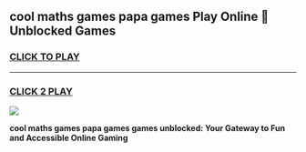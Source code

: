 
## cool maths games papa games Play Online 👋 Unblocked Games
<h3>
<a href="https://news.freeplayer.one?title=cool_maths_games_papa_games&ref=17CMG">CLICK TO PLAY</a></h3>
<hr>

<h3>
<a href="https://news.freeplayer.one?title=cool_maths_games_papa_games&ref=17CMG">CLICK 2 PLAY</a>
  
</h3>

<a href="https://news.freeplayer.one?title=cool_maths_games_papa_games&ref=17CMG/"><img src="https://clearcache.store/games.png"></a>


**cool maths games papa games games unblocked: Your Gateway to Fun and Accessible Online Gaming**
